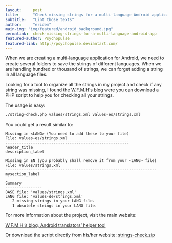 ```yaml
---
layout:     post
title:      "Check missing strings for a multi-language Android application"
subtitle:   "Lint those texts"
author:     "eridem"
main-img: "img/featured/android_background.jpg"
permalink:  check-missing-strings-for-a-multi-language-android-app
featured-author: Psychopulse
featured-link: http://psychopulse.deviantart.com/
---
```


When we are creating a multi-language application for Android, we need to create several folders to save the strings of different languages. When we are handling hundred or thousand of strings, we can forget adding a string in all language files.

Looking for a tool to organize all the strings in my project and check if any string was missing, I found the [W.F.M.H's blog](http://wfmh.org.pl/carlos/blog/) were you can download a PHP script to help you for checking all your strings.

The usage is easy:

```bash
./string-check.php values/strings.xml values-es/strings.xml
```

You could get a result similar to:

```
Missing in <LANG> (You need to add these to your file)
File: values-es/strings.xml
------------------------------------------------------
header_title
description_label

Missing in EN (you probably shall remove it from your <LANG> file)
File: values/strings.xml
------------------------------------------------------------------
mysection_label

Summary
----------------
BASE file: 'values/strings.xml'
LANG file: 'values-de/strings.xml'
   2 missing strings in your LANG file.
   1 obsolete strings in your LANG file.
```

For more information about the project, visit the main website: 

[W.F.M.H.’s blog, Android translators’ helper tool](http://wfmh.org.pl/carlos/blog/2010/07/06/android-translators-helper-tool/)

Or download the script directly from his/her website: [strings-check.zip](http://wfmh.org.pl/carlos/blog/wp-content/strings-check.zip)